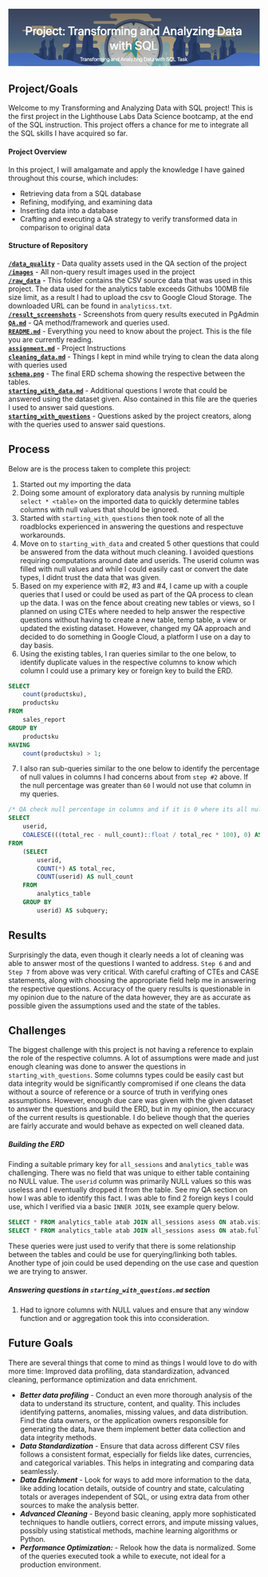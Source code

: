 
![Alt text](/images/project_header.png)

## Project/Goals
 Welcome to my Transforming and Analyzing Data with SQL project! This is the first project in the Lighthouse Labs Data Science bootcamp, at the end of the SQL instruction.
 This project offers a chance for me to integrate all the SQL skills I have acquired so far.

#### Project Overview

In this project, I will amalgamate and apply the knowledge I have gained throughout this course, which includes:

- Retrieving data from a SQL database
- Refining, modifying, and examining data
- Inserting data into a database
- Crafting and executing a QA strategy to verify transformed data in comparison to original data


#### Structure of Repository
[**`/data_quality`**](https://github.com/imarri01/lhl-proj-wk6-ramonkidd/tree/main/data_quality) - Data quality assets used in the QA section of the project \
[**`/images`**](https://github.com/imarri01/lhl-proj-wk6-ramonkidd/tree/main/images) - All non-query result images used in the project \
[**`/raw_data`**](https://github.com/imarri01/lhl-proj-wk6-ramonkidd/tree/main/raw_data) - This folder contains the CSV source data that was used in this project. The data used for the analytics table exceeds Githubs 100MB file size limit, as a result I had to upload the csv to Google Cloud Storage. The downloaded URL can be found in `analyticss.txt`. \
[**`/result_screenshots`**](https://github.com/imarri01/lhl-proj-wk6-ramonkidd/tree/main/result_screenshots) - Screenshots from query results executed in PgAdmin \
[**`QA.md`**](https://github.com/imarri01/lhl-proj-wk6-ramonkidd/blob/main/QA.md) - QA method/framework and queries used. \
[**`README.md`**](https://github.com/imarri01/lhl-proj-wk6-ramonkidd/blob/main/README.md) - Everything you need to know about the project. This is the file you are currently reading. \
[**`assignment.md`**](https://github.com/imarri01/lhl-proj-wk6-ramonkidd/blob/main/assignment.md) - Project Instructions \
[**`cleaning_data.md`**](https://github.com/imarri01/lhl-proj-wk6-ramonkidd/blob/main/cleaning_data.md) - Things I kept in mind while trying to clean the data along with queries used \
[**`schema.png`**](https://github.com/imarri01/lhl-proj-wk6-ramonkidd/blob/main/schema.png) - The final ERD schema showing the respective between the tables. \
[**`starting_with_data.md`**](https://github.com/imarri01/lhl-proj-wk6-ramonkidd/blob/main/starting_with_data.md) - Additional questions I wrote that could be answered using the dataset given. Also contained in this file are the queries I used to answer said questions. \
[**`starting_with_questions`**](https://github.com/imarri01/lhl-proj-wk6-ramonkidd/blob/main/starting_with_questions.md) - Questions asked by the project creators, along with the queries used to answer said questions. 


## Process

Below are is the process taken to complete this project:
1. Started out my importing the data
2. Doing some amount of exploratory data analysis by running multiple `select * <table>` on the imported data to quickly determine tables columns with null values that should be ignored.
3. Started with `starting_with_questions` then took note of all the roadblocks experienced in answering the questions and respectuve workarounds.
4. Move on to `starting_with_data` and created 5 other questions that could be answered from the data without much cleaning. I avoided questions requiring computations around date and userids. The userid column was filled with null values and while I could easily cast or convert the date types, I didnt trust the data that was given.
5. Based on my experience with #2, #3 and #4, I came up with a couple queries that I used or could be used as part of the QA process to clean up the data. I was on the fence about creating new tables or views, so I planned on using CTEs where needed to help answer the respective questions without having to create a new table, temp table, a view or updated the existing dataset. However, changed my QA approach and decided to do something in Google Cloud, a platform I use on a day to day basis.
6. Using the existing tables, I ran queries similar to the one below, to identify duplicate values in the respective columns to know which column I could use a primary key or foreign key to build the ERD.
```sql
SELECT
    count(productsku),
    productsku
FROM
    sales_report
GROUP BY
    productsku
HAVING
    count(productsku) > 1;
```
7. I also ran sub-queries similar to the one below to identify the percentage of null values in columns I had concerns about from `step #2` above. If the null percentage was greater than `60` I would not use that column in my queries.
```sql
/* QA check null percentage in columns and if it is 0 where its all nulls or if the percentage */
SELECT 
    userid,
    COALESCE(((total_rec - null_count)::float / total_rec * 100), 0) AS null_percentage
FROM 
    (SELECT 
        userid, 
        COUNT(*) AS total_rec,
        COUNT(userid) AS null_count 
    FROM 
        analytics_table
    GROUP BY 
        userid) AS subquery;
```

## Results

Surprisingly the data, even though it clearly needs a lot of cleaning was able to answer most of the questions I wanted to address. `Step 6` and and `Step 7` from above was very critical. With careful crafting of CTEs and CASE statements, along with choosing the appropriate field help me in answering the respective questions. Accuracy of the query results is questionable in my opinion due to the nature of the data however, they are as accurate as possible given the assumptions used and the state of the tables.

## Challenges 

The biggest challenge with this project is not having a reference to explain the role of the respective columns. A lot of assumptions were made and just enough cleaning was done to answer the questions in `starting_with_questions`. Some columns types could be easily cast but data integrity would be significantly compromised if one cleans the data without a source of reference or a source of truth in verifying ones assumptions. However, enough due care was given with the given dataset to answer the questions and build the ERD, but in my opinion, the accuracy of the current results is questionable. I do believe though that the queries are fairly accurate and would behave as expected on well cleaned data.
##### Building the ERD
Finding a suitable primary key for `all_sessions` and a`nalytics_table` was challenging. There was no field that was unique to either table containing no NULL value. The `userid` column was primarily NULL values so this was useless and I eventually dropped it from the table. See my QA section on how I was able to identify this fact. I was able to find 2 foreign keys I could use, which I verified via a basic `INNER JOIN`, see example query below.
```sql
SELECT * FROM analytics_table atab JOIN all_sessions asess ON atab.visitid = asess.visitid
SELECT * FROM analytics_table atab JOIN all_sessions asess ON atab.fullvisitorid = asess.fullvisitorid
```
These queries were just used to verify that there is some relationship between the tables and could be use for querying/linking both tables. Another type of join could be used depending on the use case and question we are trying to answer.

##### Answering questions in `starting_with_questions.md` section
1. Had to ignore columns with NULL values and ensure that any window function and or aggregation took this into cconsideration.

## Future Goals


There are several things that come to mind as things I would love to do with more time: Improved data profiling, data standardization, advanced cleaning, performance optimization and data enrichment.

- ***Better data profiling*** - Conduct an even more thorough analysis of the data to understand its structure, content, and quality. This includes identifying patterns, anomalies, missing values, and data distribution. Find the data owners, or the application owners responsible for generating the data, have them implement better data collection and data integrity methods.
- ***Data Standardization*** - Ensure that data across different CSV files follows a consistent format, especially for fields like dates, currencies, and categorical variables. This helps in integrating and comparing data seamlessly.
- ***Data Enrichment*** - Look for ways to add more information to the data, like adding location details, outside of country and state, calculating totals or averages independent of SQL, or using extra data from other sources to make the analysis better.
- ***Advanced Cleaning*** - Beyond basic cleaning, apply more sophisticated techniques to handle outliers, correct errors, and impute missing values, possibly using statistical methods, machine learning algorithms or Python.
- ***Performance Optimization:*** - Relook how the data is normalized. Some of the queries executed took a while to execute, not ideal for a production environment.
